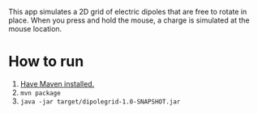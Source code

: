 This app simulates a 2D grid of electric dipoles that are free to rotate in
place. When you press and hold the mouse, a charge is simulated at the mouse
location.

# How to run

1. [Have Maven installed.](https://maven.apache.org/install.html)
2. `mvn package`
3. `java -jar target/dipolegrid-1.0-SNAPSHOT.jar`
